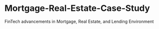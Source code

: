 # Mortgage-Real-Estate-Case-Study
FinTech advancements in Mortgage, Real Estate, and Lending Environment

